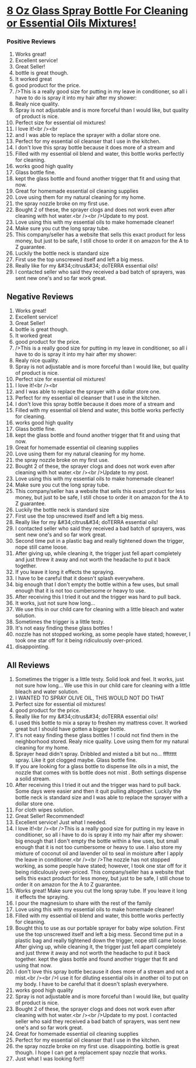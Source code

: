 # [8 Oz Glass Spray Bottle For Cleaning or Essential Oils Mixtures!](https://products.checkmycream.com/products/8-Oz-Glass-Spray-Bottle-For-Cleaning-or-Essential-Oils-Mixtures!.html)

### Positive Reviews

<ol>
      <li>Works great!</li>
      <li>Excellent service!  </li>
      <li>Great Seller!</li>
      <li>bottle is great though.</li>
      <li>It worked great</li>
      <li>good product for the price.</li>
      <li>/&gt;This is a really good size for putting in my leave in conditioner, so all i have to do is spray it into my hair after my shower:</li>
      <li>Realy nice quality.</li>
      <li>Spray is not adjustable and is more forceful than I would like, but quality of product is nice.</li>
      <li>Perfect size for essential oil mixtures!</li>
      <li>I love it!&lt;br /&gt;&lt;br</li>
      <li>and I was able to replace the sprayer with a dollar store one.</li>
      <li>Perfect for my essential oil cleanser that I use in the kitchen.</li>
      <li>I don&#x27;t love this spray bottle because it does more of a stream and</li>
      <li>Filled with my essential oil blend and water, this bottle works perfectly for cleaning.</li>
      <li>works good high quality</li>
      <li>Glass bottle fine.</li>
      <li>kept the glass bottle and found another trigger that fit and using that now.</li>
      <li>Great for homemade essential oil cleaning  supplies</li>
      <li>Love using them for my natural cleaning  for my home.</li>
      <li>the spray nozzle broke on my first use.</li>
      <li>Bought 2 of these, the sprayer clogs and does not work even after cleaning with hot water.&lt;br /&gt;&lt;br /&gt;Update to my post.  </li>
      <li>Love using this with my essential oils to make homemade cleaner!</li>
      <li>Make sure you cut the long spray tube.</li>
      <li>This company/seller has a website that sells this exact product for less money, but just to be safe, I still chose to order it on amazon for the A to Z guarantee.</li>
      <li>Luckily the bottle neck is standard size</li>
      <li>First use the top unscrewed itself and left a big mess.  </li>
      <li>Really like for my &amp;#34;citrus&amp;#34; doTERRA essential oils!</li>
      <li>I contacted seller who said they received a bad batch of sprayers, was sent new one&#x27;s and so far work great.</li>
</ol>


<h2>Negative Reviews</h2>
<ol>
<li> Works great!</li>
<li> Excellent service!  </li>
<li> Great Seller!</li>
<li> bottle is great though.</li>
<li> It worked great</li>
<li> good product for the price.</li>
<li> /&gt;This is a really good size for putting in my leave in conditioner, so all i have to do is spray it into my hair after my shower:</li>
<li> Realy nice quality.</li>
<li> Spray is not adjustable and is more forceful than I would like, but quality of product is nice.</li>
<li> Perfect size for essential oil mixtures!</li>
<li> I love it!&lt;br /&gt;&lt;br</li>
<li> and I was able to replace the sprayer with a dollar store one.</li>
<li> Perfect for my essential oil cleanser that I use in the kitchen.</li>
<li> I don&#x27;t love this spray bottle because it does more of a stream and</li>
<li> Filled with my essential oil blend and water, this bottle works perfectly for cleaning.</li>
<li> works good high quality</li>
<li> Glass bottle fine.</li>
<li> kept the glass bottle and found another trigger that fit and using that now.</li>
<li> Great for homemade essential oil cleaning  supplies</li>
<li> Love using them for my natural cleaning  for my home.</li>
<li> the spray nozzle broke on my first use.</li>
<li> Bought 2 of these, the sprayer clogs and does not work even after cleaning with hot water.&lt;br /&gt;&lt;br /&gt;Update to my post.  </li>
<li> Love using this with my essential oils to make homemade cleaner!</li>
<li> Make sure you cut the long spray tube.</li>
<li> This company/seller has a website that sells this exact product for less money, but just to be safe, I still chose to order it on amazon for the A to Z guarantee.</li>
<li> Luckily the bottle neck is standard size</li>
<li> First use the top unscrewed itself and left a big mess.  </li>
<li> Really like for my &amp;#34;citrus&amp;#34; doTERRA essential oils!</li>
<li> I contacted seller who said they received a bad batch of sprayers, was sent new one&#x27;s and so far work great.</li>
<li> Second time put in a plastic bag and really tightened down the trigger, nope still came loose.  </li>
<li> After giving up, while cleaning it, the trigger just fell apart completely and just threw it away and not worth the headache to put it back together.  </li>
<li> If you leave it long it effects the spraying.</li>
<li> I have to be careful that it doesn&#x27;t splash everywhere.</li>
<li> big enough that I don&#x27;t empty the bottle within a few uses, but small enough that it is not too cumbersome or heavy to use.</li>
<li> After receiving this I tried it out and the trigger was hard to pull back.</li>
<li> It works, just not sure how long...</li>
<li> We use this in our child care for cleaning with a little bleach and water solution.</li>
<li> Sometimes the trigger is a little testy.</li>
<li> It&#x27;s not easy finding these glass bottles !</li>
<li> nozzle has not stopped working, as some people have stated; however, I took one star off for it being ridiculously over-priced.</li>
<li> disappointing.</li>
</ol>

<h2>All Reviews</h2>

<ol>
    <li> Sometimes the trigger is a little testy. Solid look and feel. It works, just not sure how long... We use this in our child care for cleaning with a little bleach and water solution.</li>
    <li> I WANTED TO SPRAY OLIVE OIL, THIS WOULD NOT DO THAT</li>
    <li> Perfect size for essential oil mixtures!</li>
    <li> good product for the price.</li>
    <li> Really like for my &amp;#34;citrus&amp;#34; doTERRA essential oils!</li>
    <li> I used this bottle to mix a spray to freshen my mattress cover.  It worked great but I should have gotten a bigger bottle.</li>
    <li> It&#x27;s not easy finding these glass bottles ! I could not find them in the neighborhood stored. Realy nice quality. Love using them for my natural cleaning  for my home.</li>
    <li> Sprayer head didn&#x27;t spray.  Dribbled and misted a bit but no... fffttttt spray. Like it got clogged maybe.  Glass bottle fine.</li>
    <li> If you are looking for a glass bottle to dispense lite oils in a mist, the nozzle that comes with tis bottle does not mist . Both settings dispense a solid stream.</li>
    <li> After receiving this I tried it out and the trigger was hard to pull back. Some days were easier and then it quit pulling altogether. Luckily the bottle neck is standard size and I was able to replace the sprayer with a dollar store one.</li>
    <li> For cloth wipes solution.</li>
    <li> Great Seller! Recommended!</li>
    <li> Excellent service!  Just what I needed.</li>
    <li> I love it!&lt;br /&gt;&lt;br /&gt;This is a really good size for putting in my leave in conditioner, so all i have to do is spray it into my hair after my shower: big enough that I don&#x27;t empty the bottle within a few uses, but small enough that it is not too cumbersome or heavy to use. I also store my mixture of coconut oil and lavender oil to seal in moisture after I apply the leave in conditioner.&lt;br /&gt;&lt;br /&gt;The nozzle has not stopped working, as some people have stated; however, I took one star off for it being ridiculously over-priced. This company/seller has a website that sells this exact product for less money, but just to be safe, I still chose to order it on amazon for the A to Z guarantee.</li>
    <li> Works great! Make sure you cut the long spray tube. If you leave it long it effects the spraying.</li>
    <li> I pour the magnesium to share with the rest of the family</li>
    <li> Love using this with my essential oils to make homemade cleaner!</li>
    <li> Filled with my essential oil blend and water, this bottle works perfectly for cleaning.</li>
    <li> Bought this to use as our portable sprayer for baby wipe solution.  First use the top unscrewed itself and left a big mess.  Second time put in a plastic bag and really tightened down the trigger, nope still came loose.  After giving up, while cleaning it, the trigger just fell apart completely and just threw it away and not worth the headache to put it back together.  kept the glass bottle and found another trigger that fit and using that now.</li>
    <li> I don&#x27;t love this spray bottle because it does more of a stream and not a mist.&lt;br /&gt;&lt;br /&gt;I use it for diluting essential oils in another oil to put on my body. I have to be careful that it doesn&#x27;t splash everywhere.</li>
    <li> works good high quality</li>
    <li> Spray is not adjustable and is more forceful than I would like, but quality of product is nice.</li>
    <li> Bought 2 of these, the sprayer clogs and does not work even after cleaning with hot water.&lt;br /&gt;&lt;br /&gt;Update to my post.  I contacted seller who said they received a bad batch of sprayers, was sent new one&#x27;s and so far work great.</li>
    <li> Great for homemade essential oil cleaning  supplies</li>
    <li> Perfect for my essential oil cleanser that I use in the kitchen.</li>
    <li> the spray nozzle broke on my first use. disappointing. bottle is great though. I hope I can get a replacement spay nozzle that works.</li>
    <li> Just what I was looking for!!!</li>
</ol>




